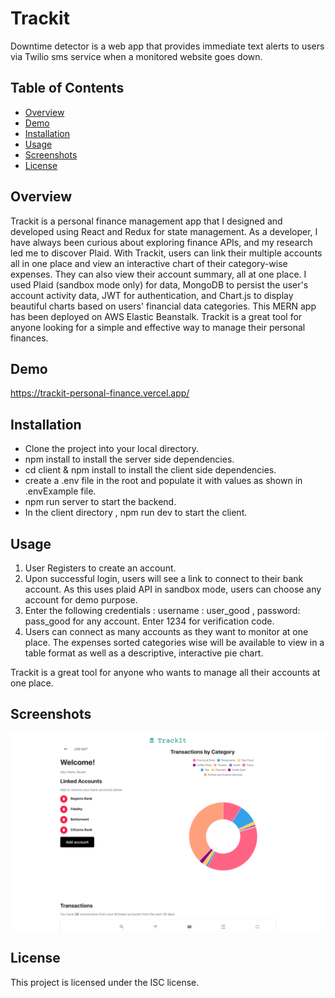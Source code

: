 

# Trackit

Downtime detector is a web app that provides immediate text alerts to users via Twilio sms service when a monitored website goes down.

## Table of Contents

- [Overview](#overview)
- [Demo](#demo)
- [Installation](#installation)
- [Usage](#usage)
- [Screenshots](#screenshots)
- [License](#license)

## Overview

Trackit is a personal finance management app that I designed and developed using React and Redux for state management. As a developer, I have always been curious about exploring finance APIs, and my research led me to discover Plaid. With Trackit, users can link their multiple accounts all in one place and view an interactive chart of their category-wise expenses. They can also view their account summary, all at one place. I used Plaid (sandbox mode only) for data, MongoDB to persist the user's account activity data, JWT for authentication, and Chart.js to display beautiful charts based on users' financial data categories. This MERN app has been deployed on AWS Elastic Beanstalk. Trackit is a great tool for anyone looking for a simple and effective way to manage their personal finances.

## Demo

https://trackit-personal-finance.vercel.app/

## Installation

- Clone the project into your local directory.
- npm install to install the server side dependencies.
- cd client & npm install to install the client side dependencies.
- create a .env file in the root and populate it with values as shown in .envExample file.
- npm run server to start the backend.
- In the client directory , npm run dev to start the client. 

## Usage
1. User Registers to create an account. 
2. Upon successful login, users will see a link to connect to their bank account. As this uses plaid API in sandbox mode, users can choose any account for demo purpose.
3. Enter the following credentials : username : user_good , password: pass_good for any account. Enter 1234 for verification code.
4. Users can connect as many accounts as they want to monitor at one place. The expenses sorted categories wise will be available to view in a table format as well as a descriptive, interactive pie chart. 



 
Trackit is a great tool for anyone who wants to manage all their accounts at one place.

## Screenshots

![Alt text](./trackit-2.png "Trackit")


## License

This project is licensed under the ISC license.

